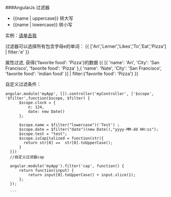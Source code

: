 ###AngularJs 过滤器

  * {{name | uppercase}} 转大写
  * {{name | lowercase}} 转小写
 
 实例：<a href="http://jsbin.com/pixuvu/2/">请单击我</a>

 过滤器可以选择所有包含字母e的单词：
 {{ ['Ari','Lerner','Likes','To','Eat','Pizza'] | filter:'e' }}
 <!-- ["Lerner","Likes","Eat"] -->
 
 属性过滤, 获得{'favorite food': 'Pizza'}的数据
   {{ [{
 'name': 'Ari',
 'City': 'San Francisco',
 'favorite food': 'Pizza'
 },{
 'name': 'Nate',
 'City': 'San Francisco',
 'favorite food': 'indian food'
 }] | filter:{'favorite food': 'Pizza'} }}
 <!-- [{"name":"Ari","City":"SanFrancisco","favoritefood":"Pizza"}] -->
 
 
  自定义过滤条件：
  ```
  angular.module('myApp', []).controller('myController', ['$scope', '$filter',function($scope, $filter) {
        $scope.clock = {
            n: 124,
            date: new Date()
        };

        $scope.name = $filter("lowercase")('Test') ;
        $scope.date = $filter("date")(new Date(),"yyyy-MM-dd HH:ss");
        $scope.test = "test";
        $scope.isCapitalized = function(str){
          return str[0] ==  str[0].toUpperCase();
        }
    }])
    //自定义过滤器cap
    
    angular.module('myApp').filter('cap', function() {
        return function(input) {
            return input[0].toUpperCase() + input.slice(1);
        };
    });
    
    ```
  
